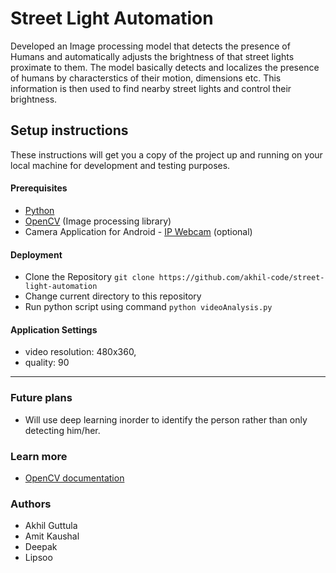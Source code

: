 # Street Light Automation
Developed an Image processing model that detects the presence of Humans and automatically adjusts the brightness of that street lights proximate to them. The model basically detects and localizes the presence of humans by characterstics of their motion, dimensions etc. This information is then used to find nearby street lights and control their brightness.

## Setup instructions
These instructions will get you a copy of the project up and running on your local machine for development and testing purposes.

#### Prerequisites
+ [Python](https://www.python.org/downloads/)
+ [OpenCV](https://opencv.org/releases.html) (Image processing library)
+ Camera Application for Android - [IP Webcam](https://play.google.com/store/apps/details?id=com.pas.webcam&hl=en) (optional)

#### Deployment
+ Clone the Repository `git clone https://github.com/akhil-code/street-light-automation`
+ Change current directory to this repository
+ Run python script using command `python videoAnalysis.py`

#### Application Settings
+ video resolution: 480x360,
+ quality: 90
---
### Future plans
+ Will use deep learning inorder to identify the person rather than only detecting him/her.

### Learn more
+ [OpenCV documentation](https://docs.opencv.org/2.4/doc/tutorials/tutorials.html)

### Authors
+ Akhil Guttula
+ Amit Kaushal
+ Deepak
+ Lipsoo
